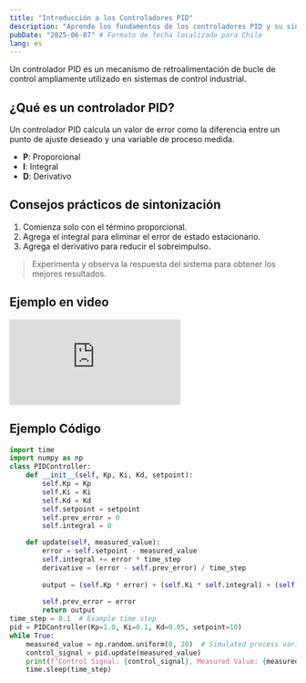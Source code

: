```yaml
---
title: "Introducción a los Controladores PID"
description: "Aprende los fundamentos de los controladores PID y su sintonización."
pubDate: "2025-06-07" # Formato de fecha localizado para Chile
lang: es
---
```


Un controlador PID es un mecanismo de retroalimentación de bucle de control ampliamente utilizado en sistemas de control industrial.

## ¿Qué es un controlador PID?

Un controlador PID calcula un valor de error como la diferencia entre un punto de ajuste deseado y una variable de proceso medida.

- **P**: Proporcional
- **I**: Integral
- **D**: Derivativo

## Consejos prácticos de sintonización

1. Comienza solo con el término proporcional.
2. Agrega el integral para eliminar el error de estado estacionario.
3. Agrega el derivativo para reducir el sobreimpulso.

> Experimenta y observa la respuesta del sistema para obtener los mejores resultados.

## Ejemplo en video


<div class="video-responsive">
  <iframe
    src="https://www.youtube.com/embed/oXGegwLtGuA?si=qyXn5ZazvfhQB1Qn"
    title="YouTube video player"
    frameborder="0"
    allow="accelerometer; autoplay; clipboard-write; encrypted-media; gyroscope; picture-in-picture; web-share"
    referrerpolicy="strict-origin-when-cross-origin"
    allowfullscreen
  ></iframe>
</div>

## Ejemplo Código 

```python
import time 
import numpy as np
class PIDController:
    def __init__(self, Kp, Ki, Kd, setpoint):
        self.Kp = Kp
        self.Ki = Ki
        self.Kd = Kd
        self.setpoint = setpoint
        self.prev_error = 0
        self.integral = 0

    def update(self, measured_value):
        error = self.setpoint - measured_value
        self.integral += error * time_step
        derivative = (error - self.prev_error) / time_step
        
        output = (self.Kp * error) + (self.Ki * self.integral) + (self.Kd * derivative)
        
        self.prev_error = error
        return output
time_step = 0.1  # Example time step
pid = PIDController(Kp=1.0, Ki=0.1, Kd=0.05, setpoint=10)
while True:
    measured_value = np.random.uniform(0, 20)  # Simulated process variable
    control_signal = pid.update(measured_value)
    print(f"Control Signal: {control_signal}, Measured Value: {measured_value}")
    time.sleep(time_step)
```
